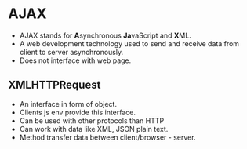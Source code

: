 # AJAX
* AJAX stands for **A**synchronous **Ja**vaScript and **X**ML.
* A web development technology used to send and receive data from client to server asynchronously.
* Does not interface with web page.

## XMLHTTPRequest
* An interface in form of object.
* Clients js env provide this interface.
* Can be used with other protocols than HTTP
* Can work with data like XML, JSON plain text.
* Method transfer data between client/browser - server.